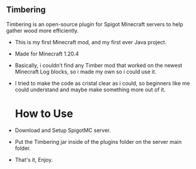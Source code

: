 ## Timbering

Timbering is an open-source plugin for Spigot Minecraft servers to help gather wood more efficiently.

- This is my first Minecraft mod, and my first ever Java project.
- Made for Minecraft 1.20.4
- Basically, i couldn't find any Timber mod that worked on the newest Minecraft Log blocks, so i made my own so i could use it.
- I tried to make the code as cristal clear as i could, so beginners like me could understand and maybe make something more out of it.

  # How to Use
- Download and Setup SpigotMC server.
- Put the Timbering jar inside of the plugins folder on the server main folder.
- That's it, Enjoy.



